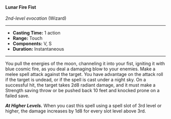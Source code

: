 #### Lunar Fire Fist
*2nd-level evocation* (Wizard)
___
- **Casting Time:** 1 action
- **Range:** Touch
- **Components:** V, S
- **Duration:** Instantaneous
---
You pull the energies of the moon, channeling it into your fist, igniting it with blue cosmic fire, as you deal a damaging blow to your enemies. Make a melee spell attack against the target. You have advantage on the attack roll if the target is undead, or if the spell is cast under a night sky. On a successful hit, the target takes 2d8 radiant damage, and it must make a Strength saving throw or be pushed back 10 feet and knocked prone on a failed save.

***At Higher Levels.*** When you cast this spell using a spell slot of 3rd level or higher, the damage increases by 1d8 for every slot level above 3rd.
 